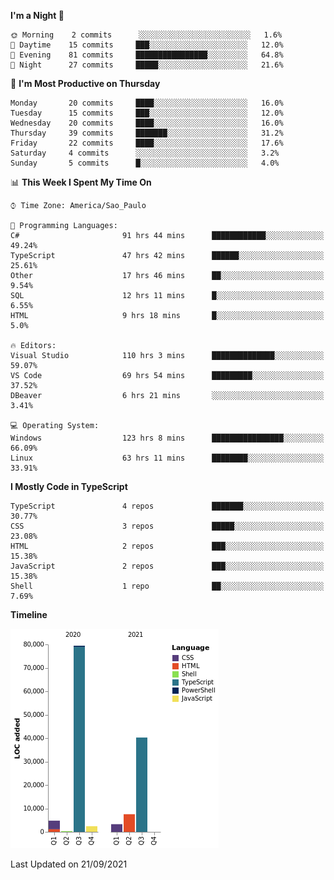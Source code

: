 <!--START_SECTION:waka-->
**I'm a Night 🦉** 

```text
🌞 Morning    2 commits      ░░░░░░░░░░░░░░░░░░░░░░░░░   1.6% 
🌆 Daytime    15 commits     ███░░░░░░░░░░░░░░░░░░░░░░   12.0% 
🌃 Evening    81 commits     ████████████████░░░░░░░░░   64.8% 
🌙 Night      27 commits     █████░░░░░░░░░░░░░░░░░░░░   21.6%

```
📅 **I'm Most Productive on Thursday** 

```text
Monday       20 commits     ████░░░░░░░░░░░░░░░░░░░░░   16.0% 
Tuesday      15 commits     ███░░░░░░░░░░░░░░░░░░░░░░   12.0% 
Wednesday    20 commits     ████░░░░░░░░░░░░░░░░░░░░░   16.0% 
Thursday     39 commits     ███████░░░░░░░░░░░░░░░░░░   31.2% 
Friday       22 commits     ████░░░░░░░░░░░░░░░░░░░░░   17.6% 
Saturday     4 commits      ░░░░░░░░░░░░░░░░░░░░░░░░░   3.2% 
Sunday       5 commits      █░░░░░░░░░░░░░░░░░░░░░░░░   4.0%

```


📊 **This Week I Spent My Time On** 

```text
⌚︎ Time Zone: America/Sao_Paulo

💬 Programming Languages: 
C#                       91 hrs 44 mins      ████████████░░░░░░░░░░░░░   49.24% 
TypeScript               47 hrs 42 mins      ██████░░░░░░░░░░░░░░░░░░░   25.61% 
Other                    17 hrs 46 mins      ██░░░░░░░░░░░░░░░░░░░░░░░   9.54% 
SQL                      12 hrs 11 mins      █░░░░░░░░░░░░░░░░░░░░░░░░   6.55% 
HTML                     9 hrs 18 mins       █░░░░░░░░░░░░░░░░░░░░░░░░   5.0%

🔥 Editors: 
Visual Studio            110 hrs 3 mins      ██████████████░░░░░░░░░░░   59.07% 
VS Code                  69 hrs 54 mins      █████████░░░░░░░░░░░░░░░░   37.52% 
DBeaver                  6 hrs 21 mins       ░░░░░░░░░░░░░░░░░░░░░░░░░   3.41%

💻 Operating System: 
Windows                  123 hrs 8 mins      ████████████████░░░░░░░░░   66.09% 
Linux                    63 hrs 11 mins      ████████░░░░░░░░░░░░░░░░░   33.91%

```

**I Mostly Code in TypeScript** 

```text
TypeScript               4 repos             ███████░░░░░░░░░░░░░░░░░░   30.77% 
CSS                      3 repos             █████░░░░░░░░░░░░░░░░░░░░   23.08% 
HTML                     2 repos             ███░░░░░░░░░░░░░░░░░░░░░░   15.38% 
JavaScript               2 repos             ███░░░░░░░░░░░░░░░░░░░░░░   15.38% 
Shell                    1 repo              ██░░░░░░░░░░░░░░░░░░░░░░░   7.69%

```


**Timeline**

![Chart not found](https://raw.githubusercontent.com/jonhoffmam/jonhoffmam/master/charts/bar_graph.png) 


 Last Updated on 21/09/2021
<!--END_SECTION:waka-->
